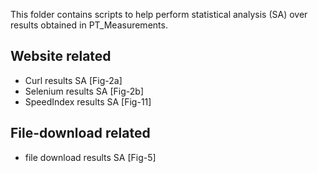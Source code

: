 This folder contains scripts to help perform statistical analysis (SA) over results obtained in PT_Measurements.

Website related
---------------
- Curl results SA [Fig-2a]  
- Selenium results SA [Fig-2b]  
- SpeedIndex results SA [Fig-11]  

File-download related
---------------------
- file download results SA [Fig-5]   


